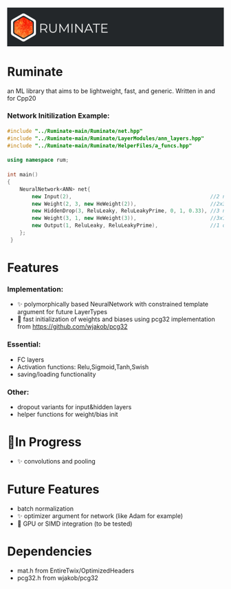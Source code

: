 ![Ruminate Logo](https://github.com/EntireTwix/Ruminate/blob/main/Banner.png)
# Ruminate
an ML library that aims to be lightweight, fast, and generic. Written in and for Cpp20

### Network Initilization Example:
```cpp
#include "../Ruminate-main/Ruminate/net.hpp"
#include "../Ruminate-main/Ruminate/LayerModules/ann_layers.hpp"
#include "../Ruminate-main/Ruminate/HelperFiles/a_funcs.hpp"

using namespace rum;

int main()
{
    NeuralNetwork<ANN> net{
        new Input(2),                                             //2 node input
        new Weight(2, 3, new HeWeight(2)),                        //2x3 weights
        new HiddenDrop(3, ReluLeaky, ReluLeakyPrime, 0, 1, 0.33), //3 node hidden layer with dropout of 33%
        new Weight(3, 1, new HeWeight(3)),                        //3x1 weights
        new Output(1, ReluLeaky, ReluLeakyPrime),                 //1 output node
    };
 }
 ```

# Features
### Implementation:
* :sparkles: polymorphically based NeuralNetwork with constrained template argument for future LayerTypes
* :racehorse: fast initialization of weights and biases using pcg32 implementation from https://github.com/wjakob/pcg32
### Essential:
* FC layers
* Activation functions: Relu,Sigmoid,Tanh,Swish
* saving/loading functionality
### Other:
* dropout variants for input&hidden layers
* helper functions for weight/bias init

# :construction:In Progress
* :sparkles: convolutions and pooling

# Future Features
* batch normalization
* :sparkles: optimizer argument for network (like Adam for example)
* :racehorse: GPU or SIMD integration (to be tested)

# Dependencies
* mat.h    from EntireTwix/OptimizedHeaders
* pcg32.h  from wjakob/pcg32
